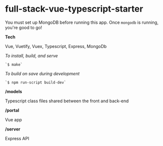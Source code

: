 # full-stack-vue-typescript-starter

You must set up MongoDB before running this app. Once `mongodb` is running, you're good to go!

**Tech**

  Vue, Vuetify, Vuex, Typescript, Express, MongoDb

*To install, build, and serve*

    `$ make`

*To build on save during development*

    `$ npm run-script build-dev`

**/models**

  Typescript class files shared between the front and back-end

**/portal**

  Vue app

**/server**

  Express API